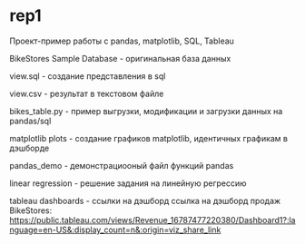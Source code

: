# rep1

Проект-пример работы с pandas, matplotlib, SQL, Tableau

BikeStores Sample Database - оригинальная база данных

view.sql - создание представления в sql

view.csv - результат в текстовом файле

bikes_table.py -  пример выгрузки, модификации и загрузки данных на pandas/sql

matplotlib plots - создание графиков matplotlib, идентичных графикам в дэшборде

pandas_demo - демонстрациооный файл функций pandas

linear regression - решение задания на линейную регрессию

tableau dashboards - ссылки на дэшборд
ссылка на дэшборд продаж BikeStores: https://public.tableau.com/views/Revenue_16787477220380/Dashboard1?:language=en-US&:display_count=n&:origin=viz_share_link
